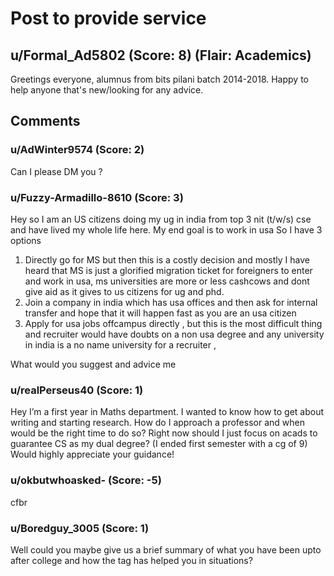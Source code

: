 # Post to provide service
## u/Formal_Ad5802 (Score: 8) (Flair: Academics)
Greetings everyone, alumnus from bits pilani batch 2014-2018. Happy to help anyone that's new/looking for any advice.


## Comments

### u/AdWinter9574 (Score: 2)
Can I please DM you ?


### u/Fuzzy-Armadillo-8610 (Score: 3)
 

Hey so I am an US citizens doing my ug in india from top 3 nit (t/w/s) cse and have lived my whole life here. My end goal is to work in usa So I have 3 options

1. Directly go for MS but then this is a costly decision and mostly I have heard that MS is just a glorified migration ticket for foreigners to enter and work in usa, ms universities are more or less cashcows and dont give aid as it gives to us citizens for ug and phd.
2. Join a company in india which has usa offices and then ask for internal transfer and hope that it will happen fast as you are an usa citizen
3. Apply for usa jobs offcampus directly , but this is the most difficult thing and recruiter would have doubts on a non usa degree and any university in india is a no name university for a recruiter ,

What would you suggest and advice me


### u/realPerseus40 (Score: 1)
Hey I’m a first year in Maths department. I wanted to know how to get about writing and starting research. How do I approach a professor and when would be the right time to do so? Right now should I just focus on acads to guarantee CS as my dual degree? (I ended first semester with a cg of 9) Would highly appreciate your guidance!


### u/okbutwhoasked- (Score: -5)
cfbr


### u/Boredguy_3005 (Score: 1)
Well could you maybe give us a brief summary of what you have been upto after college and how the tag has helped you in situations?




